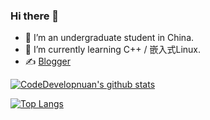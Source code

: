 ### Hi there 👋

- 🔭 I’m an undergraduate student in China.
- 🌱 I’m currently learning C++ / 嵌入式Linux.
- ✍️ [Blogger](https://blog.csdn.net/weixin_45380782?spm=1000.2115.3001.5343)


[![CodeDevelopnuan's github stats](https://github-readme-stats.vercel.app/api?username=CoderResearch)](https://github.com/anuraghazra/github-readme-stats)

[![Top Langs](https://github-readme-stats.vercel.app/api/top-langs/?username=CoderResearch&layout=compact&hide=html,css,javascript)](https://github.com/anuraghazra/github-readme-stats)


<a href="https://wakatime.com/@Farmer"> </a>
          <!--START_SECTION:waka-->

<!--END_SECTION:waka-->



<!--
**Farmer-chong/Farmer-chong** is a ✨ _special_ ✨ repository because its `README.md` (this file) appears on your GitHub profile.

Here are some ideas to get you started:

- 🔭 I’m currently working on ...
- 🌱 I’m currently learning ...
- 👯 I’m looking to collaborate on ...
- 🤔 I’m looking for help with ...
- 💬 Ask me about ...
- 📫 How to reach me: ...
- 😄 Pronouns: ...
- ⚡ Fun fact: ...
-->
